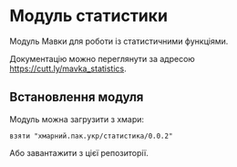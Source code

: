 # Модуль статистики
Модуль Мавки для роботи із статистичними функціями.

Документацію можно переглянути за адресою https://cutt.ly/mavka_statistics.

## Встановлення модуля
Модуль можна загрузити з хмари:

`взяти "хмарний.пак.укр/статистика/0.0.2"`

Або завантажити з цієї репозиторії.
